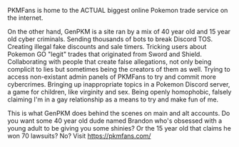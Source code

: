 PKMFans is home to the ACTUAL biggest online Pokemon trade service on the internet.

On the other hand, GenPKM is a site ran by a mix of 40 year old and 15 year old cyber criminals.
Sending thousands of bots to break Discord TOS.
Creating illegal fake discounts and sale timers.
Tricking users about Pokemon GO "legit" trades that originated from Sword and Shield.
Collaborating with people that create false allegations, not only being complicit to lies but sometimes being the creators of them as well.
Trying to access non-existant admin panels of PKMFans to try and commit more cybercrimes.
Bringing up inappropriate topics in a Pokemon Discord server, a game for children, like virginity and sex.
Being openly homophobic, falsely claiming I'm in a gay relationship as a means to try and make fun of me. 

This is what GenPKM does behind the scenes on main and alt accounts. Do you want some 40 year old dude named Brandon who's obsessed with a young adult to be giving you some shinies? Or the 15 year old that claims he won 70 lawsuits? No?
Visit https://pkmfans.com/

